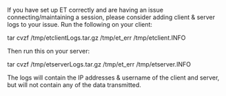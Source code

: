 If you have set up ET correctly and are having an issue connecting/maintaining a session, please consider adding client & server logs to your issue.  Run the following on your client:

tar cvzf /tmp/etclientLogs.tar.gz /tmp/et_err /tmp/etclient.INFO

Then run this on your server:

tar cvzf /tmp/etserverLogs.tar.gz /tmp/et_err /tmp/etserver.INFO

The logs will contain the IP addresses & username of the client and server, but will not contain any of the data transmitted.
